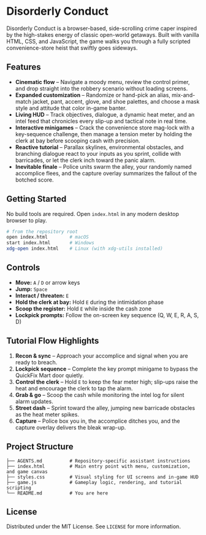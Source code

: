 # Disorderly Conduct

Disorderly Conduct is a browser-based, side-scrolling crime caper inspired by the high-stakes energy of classic open-world getaways. Built with vanilla HTML, CSS, and JavaScript, the game walks you through a fully scripted convenience-store heist that swiftly goes sideways.

## Features

- **Cinematic flow** – Navigate a moody menu, review the control primer, and drop straight into the robbery scenario without loading screens.
- **Expanded customization** – Randomize or hand-pick an alias, mix-and-match jacket, pant, accent, glove, and shoe palettes, and choose a mask style and attitude that color in-game banter.
- **Living HUD** – Track objectives, dialogue, a dynamic heat meter, and an intel feed that chronicles every slip-up and tactical note in real time.
- **Interactive minigames** – Crack the convenience store mag-lock with a key-sequence challenge, then manage a tension meter by holding the clerk at bay before scooping cash with precision.
- **Reactive tutorial** – Parallax skylines, environmental obstacles, and branching dialogue react to your inputs as you sprint, collide with barricades, or let the clerk inch toward the panic alarm.
- **Inevitable finale** – Police units swarm the alley, your randomly named accomplice flees, and the capture overlay summarizes the fallout of the botched score.

## Getting Started

No build tools are required. Open `index.html` in any modern desktop browser to play.

```bash
# from the repository root
open index.html        # macOS
start index.html       # Windows
xdg-open index.html    # Linux (with xdg-utils installed)
```

## Controls

- **Move:** `A` / `D` or arrow keys
- **Jump:** `Space`
- **Interact / threaten:** `E`
- **Hold the clerk at bay:** Hold `E` during the intimidation phase
- **Scoop the register:** Hold `E` while inside the cash zone
- **Lockpick prompts:** Follow the on-screen key sequence (Q, W, E, R, A, S, D)

## Tutorial Flow Highlights

1. **Recon & sync** – Approach your accomplice and signal when you are ready to breach.
2. **Lockpick sequence** – Complete the key prompt minigame to bypass the QuickFix Mart door quietly.
3. **Control the clerk** – Hold `E` to keep the fear meter high; slip-ups raise the heat and encourage the clerk to tap the alarm.
4. **Grab & go** – Scoop the cash while monitoring the intel log for silent alarm updates.
5. **Street dash** – Sprint toward the alley, jumping new barricade obstacles as the heat meter spikes.
6. **Capture** – Police box you in, the accomplice ditches you, and the capture overlay delivers the bleak wrap-up.

## Project Structure

```
├── AGENTS.md          # Repository-specific assistant instructions
├── index.html         # Main entry point with menu, customization, and game canvas
├── styles.css         # Visual styling for UI screens and in-game HUD
├── game.js            # Gameplay logic, rendering, and tutorial scripting
└── README.md          # You are here
```

## License

Distributed under the MIT License. See `LICENSE` for more information.
